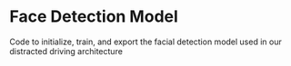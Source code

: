 # Face Detection Model

Code to initialize, train, and export the facial detection model used in our distracted driving architecture

